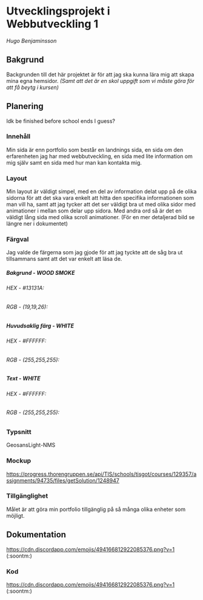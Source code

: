# Utvecklingsprojekt i Webbutveckling 1
*Hugo Benjaminsson*

## Bakgrund
Backgrunden till det här projektet är för att jag ska kunna lära mig att skapa mina egna hemsidor. *(Samt att det är en skol uppgift som vi måste göra för att få beytg i kursen)*
## Planering
Idk be finished before school ends I guess?
### Innehåll
Min sida är enn portfolio som består en landnings sida, en sida om den erfarenheten jag har med webbutveckling, en sida med lite information om mig själv samt en sida med hur man kan kontakta mig.
### Layout
Min layout är väldigt simpel, med en del av information delat upp på de olika sidorna för att det ska vara enkelt att hitta den specifika informationen som man vill ha, samt att jag tycker att det ser väldigt bra ut med olika sidor med animationer i mellan som delar upp sidora. Med andra ord så är det en väldigt lång sida med olika scroll animationer. (För en mer detaljerad bild se längre ner i dokumentet)
### Färgval
Jag valde de färgerna som jag gjode för att jag tyckte att de såg bra ut tillsammans samt att det var enkelt att läsa de.
##### Bakgrund - WOOD SMOKE
###### HEX - #13131A:

###### RGB - (19,19,26):

##### Huvudsaklig färg - WHITE
###### HEX - #FFFFFF: 

###### RGB - (255,255,255): 

##### Text - WHITE
###### HEX - #FFFFFF:

###### RGB - (255,255,255):

### Typsnitt
GeosansLight-NMS 
### Mockup
https://progress.thorengruppen.se/api/TIS/schools/tisgot/courses/129357/assignments/94735/files/getSolution/1248947
### Tillgänglighet
Målet är att göra min portfolio tillgänglig på så många olika enheter som möjligt. 
## Dokumentation
https://cdn.discordapp.com/emojis/494166812922085376.png?v=1 (:soontm:)
### Kod
https://cdn.discordapp.com/emojis/494166812922085376.png?v=1 (:soontm:)
